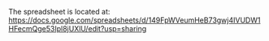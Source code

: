 The spreadsheet is located at:
https://docs.google.com/spreadsheets/d/149FpWVeumHeB73gwj4IVUDW1HFecmQge53Ipl8jUXlU/edit?usp=sharing
